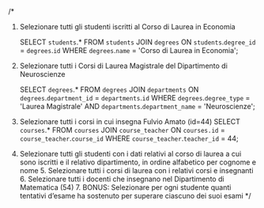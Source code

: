 /\*

1. Selezionare tutti gli studenti iscritti al Corso di Laurea in Economia

   SELECT `students`.\*
   FROM `students`
   JOIN `degrees` ON `students`.`degree_id` = `degrees`.`id`
   WHERE `degrees`.`name` = 'Corso di Laurea in Economia';

2. Selezionare tutti i Corsi di Laurea Magistrale del Dipartimento di Neuroscienze

   SELECT `degrees`.\*
   FROM `degrees`
   JOIN `departments` ON `degrees`.`department_id` = `departments`.`id`
   WHERE `degrees`.`degree_type` = 'Laurea Magistrale' AND `departments`.`department_name` = 'Neuroscienze';

3. Selezionare tutti i corsi in cui insegna Fulvio Amato (id=44)
   SELECT `courses`.\*
   FROM `courses`
   JOIN `course_teacher` ON `courses.id` = `course_teacher`.`course_id`
   WHERE `course_teacher`.`teacher_id` = 44;

4. Selezionare tutti gli studenti con i dati relativi al corso di laurea a cui sono iscritti e il
   relativo dipartimento, in ordine alfabetico per cognome e nome 5. Selezionare tutti i corsi di laurea con i relativi corsi e insegnanti 6. Selezionare tutti i docenti che insegnano nel Dipartimento di Matematica (54) 7. BONUS: Selezionare per ogni studente quanti tentativi d’esame ha sostenuto per
   superare ciascuno dei suoi esami
   \*/
